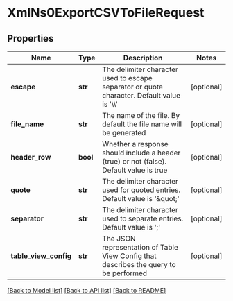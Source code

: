 # XmlNs0ExportCSVToFileRequest

## Properties
Name | Type | Description | Notes
------------ | ------------- | ------------- | -------------
**escape** | **str** | The delimiter character used to escape separator or quote character. Default value is &#39;\\\\&#39; | [optional] 
**file_name** | **str** | The name of the file. By default the file name will be generated | [optional] 
**header_row** | **bool** | Whether a response should include a header (true) or not (false). Default value is true | [optional] 
**quote** | **str** | The delimiter character used for quoted entries. Default value  is &#39;\&quot;&#39; | [optional] 
**separator** | **str** | The delimiter character used to separate entries. Default value is &#39;;&#39; | [optional] 
**table_view_config** | **str** | The JSON representation of Table View Config that describes the query to be performed | [optional] 

[[Back to Model list]](../README.md#documentation-for-models) [[Back to API list]](../README.md#documentation-for-api-endpoints) [[Back to README]](../README.md)


